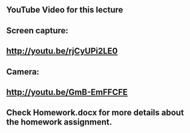 YouTube Video for this lecture
---
Screen capture:
---
http://youtu.be/rjCyUPi2LE0
---
Camera:
---
http://youtu.be/GmB-EmFFCFE
---
Check Homework.docx for more details about the homework assignment.
---